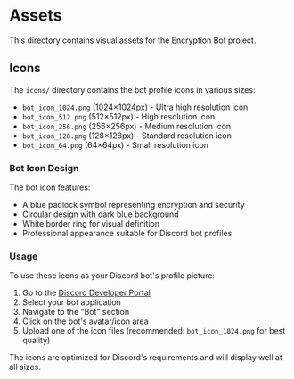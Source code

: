 # Assets

This directory contains visual assets for the Encryption Bot project.

## Icons

The `icons/` directory contains the bot profile icons in various sizes:

- `bot_icon_1024.png` (1024×1024px) - Ultra high resolution icon
- `bot_icon_512.png` (512×512px) - High resolution icon
- `bot_icon_256.png` (256×256px) - Medium resolution icon
- `bot_icon_128.png` (128×128px) - Standard resolution icon  
- `bot_icon_64.png` (64×64px) - Small resolution icon

### Bot Icon Design

The bot icon features:
- A blue padlock symbol representing encryption and security
- Circular design with dark blue background
- White border ring for visual definition
- Professional appearance suitable for Discord bot profiles

### Usage

To use these icons as your Discord bot's profile picture:

1. Go to the [Discord Developer Portal](https://discord.com/developers/applications)
2. Select your bot application
3. Navigate to the "Bot" section
4. Click on the bot's avatar/icon area
5. Upload one of the icon files (recommended: `bot_icon_1024.png` for best quality)

The icons are optimized for Discord's requirements and will display well at all sizes.